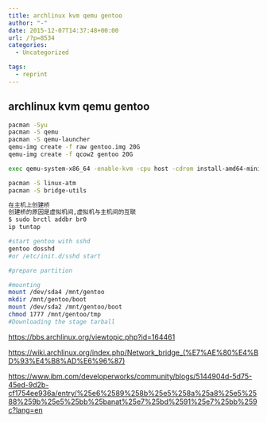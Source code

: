 ```yaml
---
title: archlinux kvm qemu gentoo
author: "-"
date: 2015-12-07T14:37:48+00:00
url: /?p=8534
categories:
  - Uncategorized

tags:
  - reprint
---
```

## archlinux kvm qemu gentoo
```bash
pacman -Syu
pacman -S qemu
pacman -S qemu-launcher
qemu-img create -f raw gentoo.img 20G
qemu-img create -f qcow2 gentoo 20G

exec qemu-system-x86_64 -enable-kvm -cpu host -cdrom install-amd64-minimal-20150924.iso -boot order=d -drive file=gentooVM.img,if=virtio -netdev user,id=vmnic,hostname=gentoovm -device virtio-net,netdev=vmnic -m 2048M -monitor stdio -name "Gentoo VM"

pacman -S linux-atm
pacman -S bridge-utils

在主机上创建桥
创建桥的原因是虚拟机间,虚拟机与主机间的互联
$ sudo brctl addbr br0
ip tuntap

#start gentoo with sshd
gentoo dosshd
#or /etc/init.d/sshd start

#prepare partition

#mounting
mount /dev/sda4 /mnt/gentoo
mkdir /mnt/gentoo/boot
mount /dev/sda2 /mnt/gentoo/boot
chmod 1777 /mnt/gentoo/tmp
#Downloading the stage tarball
```

https://bbs.archlinux.org/viewtopic.php?id=164461
  
https://wiki.archlinux.org/index.php/Network_bridge_(%E7%AE%80%E4%BD%93%E4%B8%AD%E6%96%87)
  
https://www.ibm.com/developerworks/community/blogs/5144904d-5d75-45ed-9d2b-cf1754ee936a/entry/%25e6%2589%258b%25e5%258a%25a8%25e5%2588%259b%25e5%25bb%25banat%25e7%25bd%2591%25e7%25bb%259c?lang=en